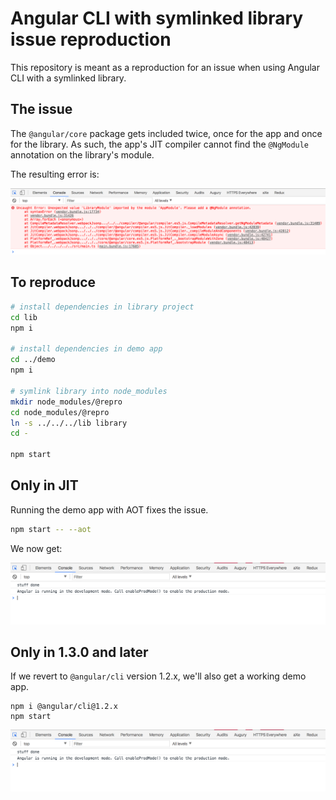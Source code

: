 # Angular CLI with symlinked library issue reproduction

This repository is meant as a reproduction for an issue when using Angular CLI with a symlinked library.

## The issue

The `@angular/core` package gets included twice, once for the app and once for the library. As such,
the app's JIT compiler cannot find the `@NgModule` annotation on the library's module.

The resulting error is:

![error screenshot](assets/error.png)

## To reproduce

```bash
# install dependencies in library project
cd lib
npm i

# install dependencies in demo app
cd ../demo
npm i

# symlink library into node_modules
mkdir node_modules/@repro
cd node_modules/@repro
ln -s ../../../lib library
cd -

npm start
```

## Only in JIT

Running the demo app with AOT fixes the issue.

```bash
npm start -- --aot
```

We now get:

![fixed screenshot](assets/working.png)

## Only in 1.3.0 and later

If we revert to `@angular/cli` version 1.2.x, we'll also get a working demo app.

```
npm i @angular/cli@1.2.x
npm start
```

![fixed screenshot](assets/working.png)